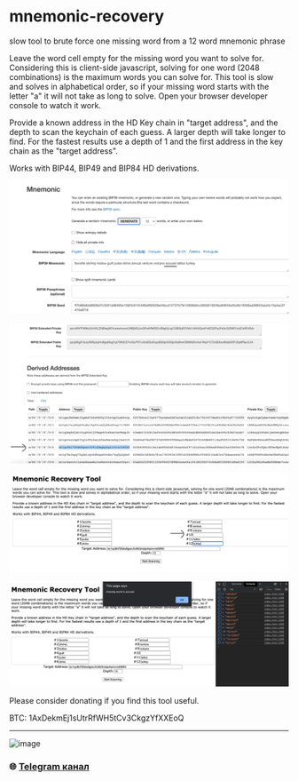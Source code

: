 # mnemonic-recovery
 slow tool to brute force one missing word from a 12 word mnemonic phrase

Leave the word cell empty for the missing word you want to solve for. Considering this is client-side javascript, solving for one word (2048 combinations) is the maximum words you can solve for. This tool is slow and solves in alphabetical order, so if your missing word starts with the letter "a" it will not take as long to solve. Open your browser developer console to watch it work.

Provide a known address in the HD Key chain in "target address", and the depth to scan the keychain of each guess. A larger depth will take longer to find. For the fastest results use a depth of 1 and the first address in the key chain as the "target address".

Works with BIP44, BIP49 and BIP84 HD derivations.

![example mnemonic](1.png?raw=true)

![example target address](2.png?raw=true)

![fill out form](3.png?raw=true)

![success](4.png?raw=true)


Please consider donating if you find this tool useful.

BTC: 1AxDekmEj1sUtrRfWH5tCv3CkgzYfXXEoQ

---

![image](https://github.com/Sagleft/Sagleft/raw/master/image.png)

### :globe_with_meridians: [Telegram канал](https://t.me/+VIvd8j6xvm9iMzhi)
